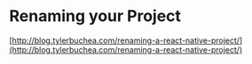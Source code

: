 # Renaming your Project

[http://blog.tylerbuchea.com/renaming-a-react-native-project/](http://blog.tylerbuchea.com/renaming-a-react-native-project/)

